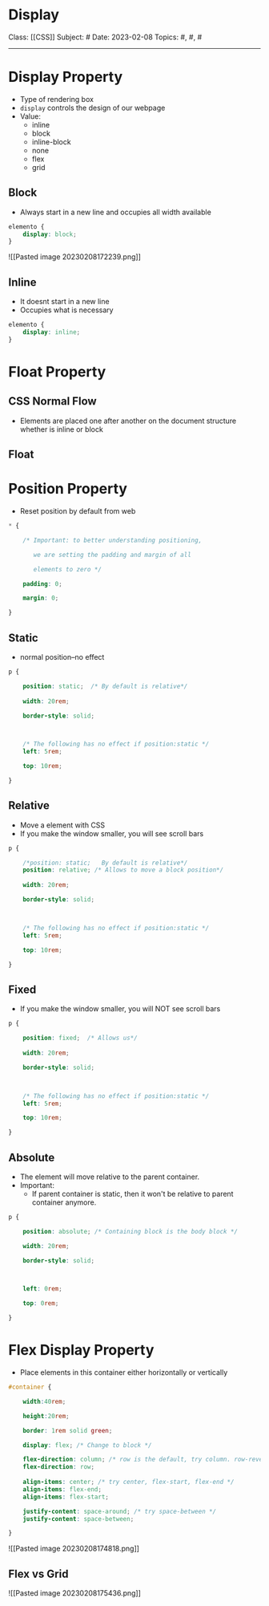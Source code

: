# Display
Class: [[CSS]]
Subject: #
Date: 2023-02-08
Topics: #, #, # 

---

# Display Property

- Type of rendering box
- `display` controls the design of our webpage
- Value:
	- inline
	- block
	- inline-block
	- none
	- flex
	- grid

## Block
- Always start in a new line and occupies all width available
```css
elemento {
    display: block;
}
```

![[Pasted image 20230208172239.png]]

## Inline
- It doesnt start in a new line
- Occupies what is necessary
```css
elemento {
    display: inline;
}
```


# Float Property

## CSS Normal Flow
- Elements are placed one after another on the document structure whether is inline or block

## Float

# Position Property

- Reset position by default from web
```css
* {

	/* Important: to better understanding positioning,

	   we are setting the padding and margin of all

	   elements to zero */

	padding: 0;

	margin: 0;

}
```

## Static
- normal position–no effect
```css
p {

	position: static;  /* By default is relative*/
	
	width: 20rem;

	border-style: solid;



	/* The following has no effect if position:static */
	left: 5rem;

	top: 10rem;

}

```

## Relative 
- Move a element with CSS
- If you make the window smaller, you will see scroll bars
```css
p {

	/*position: static;   By default is relative*/
	position: relative; /* Allows to move a block position*/
	
	width: 20rem;

	border-style: solid;



	/* The following has no effect if position:static */
	left: 5rem;

	top: 10rem;

}
```

## Fixed
- If you make the window smaller, you will NOT see scroll bars
```css
p {

	position: fixed;  /* Allows us*/
	
	width: 20rem;

	border-style: solid;



	/* The following has no effect if position:static */
	left: 5rem;

	top: 10rem;

}
```

## Absolute

- The element will move relative to the parent container. 
- Important:
	- If parent container is static, then it won't be relative to parent container anymore.
```css
p {

	position: absolute; /* Containing block is the body block */

	width: 20rem;

	border-style: solid;



	left: 0rem;

	top: 0rem;

}
```

# Flex Display Property

- Place elements in this container either horizontally or vertically
```css
#container {

	width:40rem;

	height:20rem;

	border: 1rem solid green;

	display: flex; /* Change to block */

	flex-direction: column; /* row is the default, try column. row-reverse */
	flex-direction: row;
	
	align-items: center; /* try center, flex-start, flex-end */
	align-items: flex-end;
	align-items: flex-start;

	justify-content: space-around; /* try space-between */
	justify-content: space-between;

}
```
![[Pasted image 20230208174818.png]]

## Flex vs Grid
![[Pasted image 20230208175436.png]]

